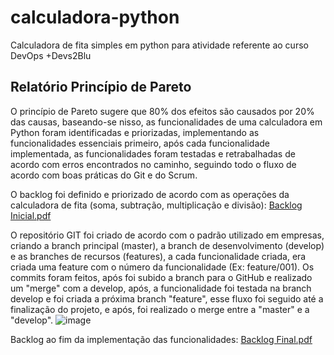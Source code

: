 # calculadora-python
Calculadora de fita simples em python para atividade referente ao curso DevOps +Devs2Blu

## Relatório Princípio de Pareto
O princípio de Pareto sugere que 80% dos efeitos são causados por 20% das causas, baseando-se nisso, as funcionalidades de uma calculadora em Python foram identificadas e priorizadas, implementando as funcionalidades essenciais primeiro, após cada funcionalidade implementada, as funcionalidades foram testadas e retrabalhadas de acordo com erros encontrados no caminho, seguindo todo o fluxo de acordo com boas práticas do Git e do Scrum.

O backlog foi definido e priorizado de acordo com as operações da calculadora de fita (soma, subtração, multiplicação e divisão):
[Backlog Inicial.pdf](https://github.com/Torug0/calculadora-python/files/11447173/Backlog.Inicial.pdf)

O repositório GIT foi criado de acordo com o padrão utilizado em empresas, criando a branch principal (master), a branch de desenvolvimento (develop) e as branches de recursos (features), a cada funcionalidade criada, era criada uma feature com o número da funcionalidade (Ex: feature/001). Os commits foram feitos, após foi subido a branch para o GitHub e realizado um "merge" com a develop, após, a funcionalidade foi testada na branch develop e foi criada a próxima branch "feature", esse fluxo foi seguido até a finalização do projeto, e após, foi realizado o merge entre a "master" e a "develop".
![image](https://github.com/Torug0/calculadora-python/assets/30429008/c866afd4-e575-45d0-994c-50842aabab12)

Backlog ao fim da implementação das funcionalidades:
[Backlog Final.pdf](https://github.com/Torug0/calculadora-python/files/11447176/Mural.scrum.concluido.pdf)
